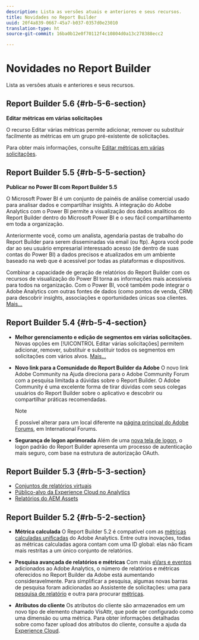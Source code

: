 ```yaml
---
description: Lista as versões atuais e anteriores e seus recursos.
title: Novidades no Report Builder
uuid: 20f4a839-0667-45a7-b037-0357d0e23010
translation-type: ht
source-git-commit: 16ba0b12e0f70112f4c10804d0a13c278388ecc2

---
```



# Novidades no Report Builder

Lista as versões atuais e anteriores e seus recursos.

## Report Builder 5.6 {#rb-5-6-section}

**Editar métricas em várias solicitações**

O recurso Editar várias métricas permite adicionar, remover ou substituir facilmente as métricas em um grupo pré-existente de solicitações.

Para obter mais informações, consulte [Editar métricas em várias solicitações](/help/analyze/report-builder/manage-requests/edit-multiple-metrics.md).

## Report Builder 5.5 {#rb-5-5-section}

**Publicar no Power BI com Report Builder 5.5**

O Microsoft Power BI é um conjunto de painéis de análise comercial usado para analisar dados e compartilhar insights. A integração do Adobe Analytics com o Power BI permite a visualização dos dados analíticos do Report Builder dentro do Microsoft Power BI e o seu fácil compartilhamento em toda a organização.

Anteriormente você, como um analista, agendaria pastas de trabalho do Report Builder para serem disseminadas via email (ou ftp). Agora você pode dar ao seu usuário empresarial interessado acesso (de dentro de suas contas do Power BI) a dados precisos e atualizados em um ambiente baseado na web que é acessível por todas as plataformas e dispositivos.

Combinar a capacidade de geração de relatórios do Report Builder com os recursos de visualização do Power BI torna as informações mais acessíveis para todos na organização. Com o Power BI, você também pode integrar o Adobe Analytics com outras fontes de dados (como pontos de venda, CRM) para descobrir insights, associações e oportunidades únicas soa clientes. [Mais...](/help/analyze/report-builder/c-publish-power-bi/power-bi.md)

## Report Builder 5.4 {#rb-5-4-section}

* **Melhor gerenciamento e edição de segmentos em várias solicitações.** Novas opções em [!UICONTROL Editar várias solicitações] permitem adicionar, remover, substituir e substituir todos os segmentos em solicitações com vários alvos. [Mais...](/help/analyze/report-builder/data-requests/segmentation.md#section_C3D63FCBE1A94369A319243313B03C93)

* **Novo link para a Comunidade do Report Builder da Adobe** O novo link Adobe Community na Ajuda direciona para o Adobe Community Forum com a pesquisa limitada a dúvidas sobre o Report Builder. O Adobe Community é uma excelente forma de tirar dúvidas com seus colegas usuários do Report Builder sobre o aplicativo e descobrir ou compartilhar práticas recomendadas.

   >[!NOTE]
   >
   >É possível alterar para um local diferente na [página principal do Adobe Forums](https://forums.adobe.com/welcome), em International Forums.

* **Segurança de logon aprimorada** Além de uma [nova tela de logon](/help/analyze/report-builder/setup/login.md), o logon padrão do Report Builder apresenta um processo de autenticação mais seguro, com base na estrutura de autorização OAuth.

## Report Builder 5.3 {#rb-5-3-section}

* [Conjuntos de relatórios virtuais](https://marketing.adobe.com/resources/help/pt_BR/reference/virtual-report-suites.html)
* [Público-alvo da Experience Cloud no Analytics](https://marketing.adobe.com/resources/help/en_US/mcloud/mc-audiences-aam.html)
* [Relatórios do AEM Assets](https://marketing.adobe.com/resources/help/pt_BR/reference/aem-assets-reporting.html)

## Report Builder 5.2 {#rb-5-2-section}

* **Métrica calculada** O Report Builder 5.2 é compatível com as [métricas calculadas unificadas](/help/analyze/report-builder/layout/c-metrics-dimensions/calculated-metrics.md) do Adobe Analytics. Entre outra inovações, todas as métricas calculadas agora contam com uma ID global: elas não ficam mais restritas a um único conjunto de relatórios.

* **Pesquisa avançada de relatórios e métricas** Com mais [eVars e eventos](https://marketing.adobe.com/resources/help/pt_BR/sc/implement/evars_events.html) adicionados ao Adobe Analytics, o número de relatórios e métricas oferecidos no Report Builder da Adobe está aumentando consideravelmente. Para simplificar a pesquisa, algumas novas barras de pesquisa foram adicionadas ao Assistente de solicitações: uma para [pesquisa de relatório](/help/analyze/report-builder/data-requests/c-report-types/select-report-types.md) e outra para procurar [métricas](/help/analyze/report-builder/layout/c-metrics-dimensions/t-add-metrics-and-dimensions.md).

* **Atributos do cliente** Os atributos do cliente são armazenados em um novo tipo de elemento chamado VisAttr, que pode ser configurado como uma dimensão ou uma métrica. Para obter informações detalhadas sobre como fazer upload dos atributos do cliente, consulte a ajuda da [Experience Cloud](https://marketing.adobe.com/resources/help/pt_BR/mcloud/attributes.html).

